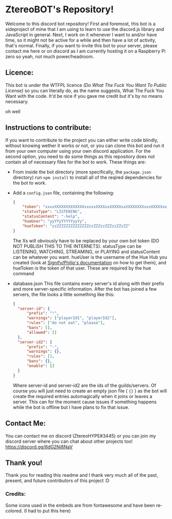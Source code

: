 # ZtereoBOT's Repository!
Welcome to this discord bot repository!
First and foremost, this bot is a sideproject of mine that I am using to learn to use the discord.js library and JavaScript in general.
Next, I work on it whenever I want to and/or have time, so it might not be active for a while and then have a lot of activity, that's normal.
Finally, if you want to invite this bot to your server, please contact me here or on discord as I am currently hosting it on a Raspberry Pi zero so yeah, not much power/headroom.


## Licence:
This bot is under the WTFPL licence *(Do What The Fuck You Want To Public License)* so you can literally do, as the name suggests, What The Fuck You Want with the code. It'd be nice if you gave me credit but it's by no means necessary.

oh well


## Instructions to contribute:

If you want to contribute to the project you can either write code blindly, without knowing wether it works or not, or you can clone this bot and run it from your own computer using your own discord application.
For the second option, you need to do some things as this repository does not contain all of necessary files for the bot to work. These things are:

- From inside the bot directory (more specifically, the `package.json` directory) run `npm install` to install all of the reqired dependencies for the bot to work.

- Add a `config.json` file, containing the following:
  ```json
  {
      "token": "xxxxXXXXXXXXXXXXXxxxxxXXXXxxXXXXXxxXXXXXXXXxxxXXXXXxxx",
      "statusType": "LISTENING",
      "statusContent": "-help",
      "hueUser": "yyYYyYYYYYyyYy",
      "hueToken": "zzZZZZZZZZZZZZZZzzZZZzzZZZzzZZzZZ"
  }
  ```
 
  The Xs will obviously have to be replaced by your own bot token (DO NOT PUBLISH THIS TO THE INTERNETS). statusType can be LISTENING, WATCHING, STREAMING, or PLAYING and statusContent can be whatever you want.
  hueUser is the username of the Hue Hub you created (look at [Signify/Philip's documentation](https://developers.meethue.com/develop/get-started-2/) on how to get them), and hueToken is the token of that user. These are required by the hue command
  
  
  
- database.json
  This file contains every server's id along with their prefix and more server-specific information. After the bot has joined a few servers, the file looks a little something like this:
  
  ```json
  {
    "server-id": {
        "prefix": "!",
        "warnings": ["playerId1", "playerId2"],
        "rules": ["do not eat", "please"],
        "bans": [],
        "allowed": []
    },
    "server-id2": {
        "prefix": "-",
        "warnings": {},
        "rules": [],
        "bans": {},
        "enable": []
    }
  } 
  ```
  
  Where server-id and server-id2 are the ids of the guilds/servers. Of course you will just need to create an empty json file ( `{}` ) as the bot will create the required entries automagically when it joins or leaves a server. This can for the moment cause issues if something happens while the bot is offline but I have plans to fix that issue.

## Contact Me:
You can contact me on discord (ZtereoHYPE#3445) or you can join my discord server where you can chat about other projects too!
https://discord.gg/6dG2Nj8NaV

## Thank you!
Thank you for reading this readme and I thank very much all of the past, present, and future contributors of this project :D

### Credits:
Some icons used in the embeds are from fontawesome and have been re-colored. (I had to put this here)
